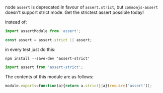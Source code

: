 node `assert` is deprecated in favour of `assert.strict`, but `commonjs-assert`
doesn't support strict mode. Get the strictest assert possible today!

instead of:

```js
import assertModule from 'assert';

const assert = assert.strict || assert;
```

in every test just do this:

```shell
npm install --save-dev 'assert-strict'
```

```js
import assert from 'assert-strict';
```


The contents of this module are as follows:
```js
module.exports=function(a){return a.strict||a}(require('assert'));
```
